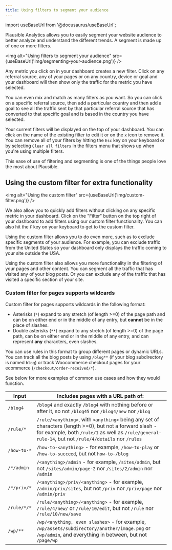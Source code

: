 ```yaml
---
title: Using filters to segment your audience
---
```


import useBaseUrl from '@docusaurus/useBaseUrl';

Plausible Analytics allows you to easily segment your website audience to better analyze and understand the different trends. A segment is made up of one or more filters. 

<img alt="Using filters to segment your audience" src={useBaseUrl('img/segmenting-your-audience.png')} />

Any metric you click on in your dashboard creates a new filter. Click on any referral source, any of your pages or on any country, device or goal and your dashboard will then show only the traffic for the metric you have selected.

You can even mix and match as many filters as you want. So you can click on a specific referral source, then add a particular country and then add a goal to see all the traffic sent by that particular referral source that has converted to that specific goal and is based in the country you have selected.

Your current filters will be displayed on the top of your dashboard. You can click on the name of the existing filter to edit it or on the `x` icon to remove it. You can remove all of your filters by hitting the `Esc` key on your keyboard or by selecting `Clear all filters` in the filters menu that shows up when you're using multiple filters.

This ease of use of filtering and segmenting is one of the things people love the most about Plausible.

## Using the custom filter for extra functionality 

<img alt="Using the custom filter" src={useBaseUrl('img/custom-filter.png')} />

We also allow you to quickly add filters without clicking on any specific metric in your dashboard. Click on the "Filter" button on the top right of your dashboard to add filters using our custom filter functionality. You can also hit the `F` key on your keyboard to get to the custom filter.

Using the custom filter allows you to do even more, such as to exclude specific segments of your audience. For example, you can exclude traffic from the United States so your dashboard only displays the traffic coming to your site outside the USA.

Using the custom filter also allows you more functionality in the filtering of your pages and other content. You can segment all the traffic that has visited any of your blog posts. Or you can exclude any of the traffic that has visited a specific section of your site.

### Custom filter for pages supports wildcards

Custom filter for pages supports wildcards in the following format:

- Asterisks (`*`) expand to any stretch (of length >=0) of the page path and can be on either end or in the middle of any entry, but **cannot** be in the place of slashes.
- Double asterisks (`**`) expand to any stretch (of length >=0) of the page path, can be on either end or in the middle of any entry, and can represent **any** characters, even slashes.

You can use rules in this format to group different pages or dynamic URLs. You can track all the blog posts by using `/blog**` (if your blog subdirectory is named `blog`) or track Woocommerce checkout pages for your ecommerce (`/checkout/order-received/*`). 

See below for more examples of common use cases and how they would function.

| Input | Includes pages with a URL path of: |
| ------------- | ------------- |
| `/blog4` | `/blog4` and exactly `/blog4` with nothing before or after it, so not `/blog45` nor `/blog4/new` nor `/blog` |
| `/rule/*` | `/rule/<anything>`, with `<anything>` being any set of characters (length >=0), but not a forward slash - for example, both `/rule/1` as well as `/rule/general-rule-14`, but not `/rule/4/details` nor `/rules` |
| `/how-to-*` | `/how-to-<anything>` - for example, `/how-to-play` or `/how-to-succeed`, but not `how-to-/blog` |
| `/*/admin` | `/<anything>/admin` - for example, `/sites/admin`, but not `/sites/admin/page-2` nor `/sites/2/admin` nor `/admin` |
| `/*/priv/*` | `/<anything>/priv/<anything>` - for example, `/admin/priv/sites`, but not `/priv` nor `/priv/page` nor `/admin/priv` |
| `/rule/*/*` | `/rule/<anything>/<anything>` - for example, `/rule/4/new/` or `/rule/10/edit`, but not `/rule` nor `/rule/10/new/save` |
| `/wp/**` | `/wp/<anything, even slashes>` - for example, `/wp/assets/subdirectory/another/image.png` or `/wp/admin`, and everything in between, but not `/page/wp`

<br />

